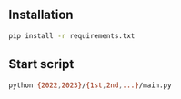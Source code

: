 ## Installation
```sh
pip install -r requirements.txt
```

## Start script
```sh
python {2022,2023}/{1st,2nd,...}/main.py
```